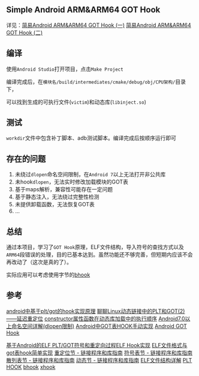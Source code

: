 ## Simple Android ARM&ARM64 GOT Hook

详见：[简易Android ARM&ARM64 GOT Hook (一)](https://blog.xhyeax.com/2021/08/23/android-arm-got-hook/)
[简易Android ARM&ARM64 GOT Hook (二)](https://blog.xhyeax.com/2021/08/30/android-arm-plt-hook/)

## 编译
使用`Android Studio`打开项目，点击`Make Project`

编译完成后，在`模块名/build/intermediates/cmake/debug/obj/CPU架构/`目录下，

可以找到生成的可执行文件(`victim`)和动态库(`libinject.so`)

## 测试
`workdir`文件中包含补丁脚本、adb测试脚本。编译完成后按顺序运行即可

## 存在的问题
1. 未绕过`dlopen`命名空间限制，在`Android 7`以上无法打开非公共库
2. 未hook`dlopen`，无法实时修改加载模块的GOT表
3. 基于maps解析，兼容性可能存在一定问题
4. 基于静态注入，无法绕过完整性检测
5. 未提供卸载函数，无法恢复GOT表
6. ...

## 总结
通过本项目，学习了`GOT Hook`原理，ELF文件结构，导入符号的查找方式以及`ARM64`段错误的处理，目的已基本达到。虽然功能还不够完善，但短期内应该不会再改动了（这次是真的了）。

实际应用可以考虑使用字节的[bhook](https://github.com/bytedance/bhook)

## 参考
[android中基于plt/got的hook实现原理](https://blog.csdn.net/byhook/article/details/103500524)
[聊聊Linux动态链接中的PLT和GOT(2)——延迟重定位]([https://linyt.blog.csdn.net/article/details/51636753])
[constructor属性函数在动态库加载中的执行顺序](https://zhuanlan.zhihu.com/p/108274829)
[Android7.0以上命名空间详解(dlopen限制)](https://www.52pojie.cn/thread-948942-1-1.html)
[Android中GOT表HOOK手动实现](https://blog.csdn.net/u011247544/article/details/78564564)
[Android GOT Hook](https://www.cnblogs.com/mmmmar/p/8228391.html)

[基于Android的ELF PLT/GOT符号和重定向过程ELF Hook实现](https://blog.csdn.net/L173864930/article/details/40507359)
[ELF文件格式与got表hook简单实现](https://bbs.pediy.com/thread-267842.htm)
[重定位节 - 链接程序和库指南](https://docs.oracle.com/cd/E26926_01/html/E25910/chapter6-54839.html)
[符号表节 - 链接程序和库指南](https://docs.oracle.com/cd/E26926_01/html/E25910/chapter6-79797.html)
[散列表节 - 链接程序和库指南](https://docs.oracle.com/cd/E26926_01/html/E25910/chapter6-48031.html)
[动态节 - 链接程序和库指南](https://docs.oracle.com/cd/E26926_01/html/E25910/chapter6-42444.html)
[ELF文件结构详解](https://bbs.pediy.com/thread-255670.htm)
[PLT HOOK](https://zhuanlan.zhihu.com/p/269441842)
[bhook](https://github.com/bytedance/bhook)
[xhook](https://github.com/iqiyi/xhook)
